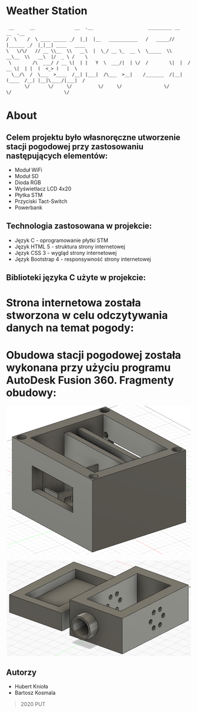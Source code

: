 # Weather Station
```
 __      __               __  .__                     _________ __          __  .__               
/  \    /  \ ____ _____ _/  |_|  |__   ___________   /   _____//  |______ _/  |_|__| ____   ____  
\   \/\/   // __ \\__  \\   __\  |  \_/ __ \_  __ \  \_____  \\   __\__  \\   __\  |/  _ \ /    \ 
 \        /\  ___/ / __ \|  | |   Y  \  ___/|  | \/  /        \|  |  / __ \|  | |  (  <_> )   |  \
  \__/\  /  \___  >____  /__| |___|  /\___  >__|    /_______  /|__| (____  /__| |__|\____/|___|  /
       \/       \/     \/          \/     \/                \/           \/                    \/ 
```

# About

## Celem projektu było własnoręczne utworzenie stacji pogodowej przy zastosowaniu następujących elementów:
* Moduł WiFi
* Moduł SD
* Dioda RGB
* Wyświetlacz LCD 4x20
* Płytka STM
* Przyciski Tact-Switch
* Powerbank

## Technologia zastosowana w projekcie:
* Język C - oprogramowanie płytki STM
* Język HTML 5 - struktura strony internetowej 
* Język CSS 3 - wygląd strony internetowej
* Język Bootstrap 4 - responsywność strony internetowej

## Biblioteki języka C użyte w projekcie:


# Strona internetowa została stworzona w celu odczytywania danych na temat pogody:


# Obudowa stacji pogodowej została wykonana przy użyciu programu AutoDesk Fusion 360. Fragmenty obudowy: 
<p align="center">
  <img src="/model3d/Photo3D/Obudowa.png" width="500" title="Obudowa">
</p>
<p align="center">
  <img src="/model3d/Photo3D/Czujniki.png" width="500" title="Czujniki">
</p>

## Autorzy
* Hubert Knioła
* Bartosz Kosmala
> 2020 PUT
